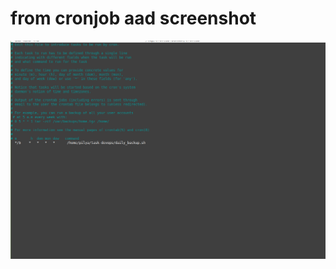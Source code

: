 # from cronjob aad screenshot 
![](https://github.com/iko90/task-devops/blob/master/task_backup/sceenshots/Screenshot%20from%202021-12-01%2020-08-00.png)